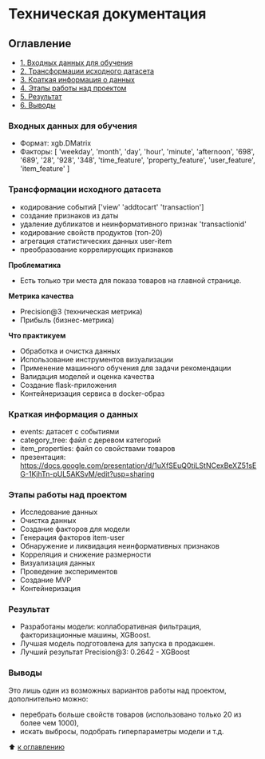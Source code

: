# Техническая документация


## Оглавление
- [1. Входных данных для обучения](https://github.com/azudilins/sf_data_science/tree/main/final_project/docker_service/README.md#Входных-данных-для-обучения)
- [2. Трансформации исходного датасета](https://github.com/azudilins/sf_data_science/tree/main/final_project/docker_service/README.md#Трансформации-исходного-датасета)
- [3. Краткая информация о данных](https://github.com/azudilins/sf_data_science/tree/main/final_project/docker_service/README.md#Краткая-информация-о-данных)
- [4. Этапы работы над проектом](https://github.com/azudilins/sf_data_science/tree/main/final_project/docker_service/README.md#Этапы-работы-над-проектом)
- [5. Результат](https://github.com/azudilins/sf_data_science/tree/main/final_project/docker_service/README.md#Результат)
- [6. Выводы](https://github.com/azudilins/sf_data_science/tree/main/final_project/docker_service/README.md#Выводы)


### Входных данных для обучения
- Формат: xgb.DMatrix
- Факторы: [
        'weekday', 'month', 'day', 'hour', 'minute', 'afternoon', '698', '689',
        '28', '928', '348', 'time_feature', 'property_feature', 'user_feature',
        'item_feature'
    ]


### Трансформации исходного датасета
- кодирование событий ['view' 'addtocart' 'transaction']
- создание признаков из даты
- удаление дубликатов и неинформативного признак 'transactionid'
- кодирование свойств продуктов (топ-20)
- агрегация статистических данных user-item
- преобразование коррелирующих признаков


**Проблематика**
- Есть только три места для показа товаров на главной странице.


**Метрика качества**
- Precision@3 (техническая метрика)
- Прибыль (бизнес-метрика)


**Что практикуем**
- Обработка и очистка данных
- Использование инструментов визуализации
- Применение машинного обучения для задачи рекомендации
- Валидация моделей и оценка качества
- Создание flask-приложения
- Контейнеризация сервиса в docker-образ


### Краткая информация о данных
- events: датасет с событиями
- category_tree: файл с деревом категорий
- item_properties: файл со свойствами товаров
- презентация: https://docs.google.com/presentation/d/1uXfSEuQ0tiLStNCexBeXZ51sEG-1KjhTn-pUL5AKSvM/edit?usp=sharing


### Этапы работы над проектом
- Исследование данных
- Очистка данных
- Создание факторов для модели
- Генерация факторов item-user
- Обнаружение и ликвидация неинформативных признаков
- Корреляция и снижение размерности
- Визуализация данных
- Проведение экспериментов
- Создание MVP
- Контейнеризация


### Результат
- Разработаны модели: коллаборативная фильтрация, факторизационные машины, XGBoost.
- Лучшая модель подготовлена для запуска в продакшен.
- Лучший результат Precision@3: 0.2642 - XGBoost


### Выводы
Это лишь один из возможных вариантов работы над проектом, дополнительно можно:
- перебрать больше свойств товаров (использовано только 20 из более чем 1000),
- искать выбросы, подобрать гиперпараметры модели и т.д.

:arrow_up: [к оглавлению](https://github.com/azudilins/sf_data_science/tree/main/final_project/README.md#Оглавление)